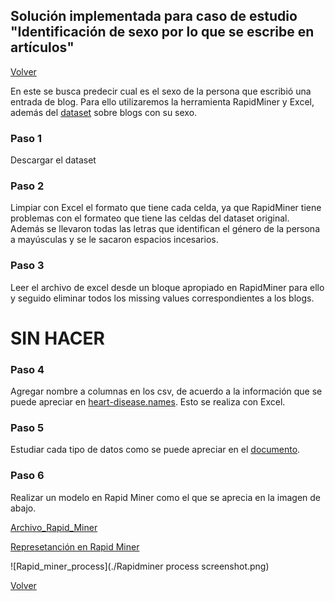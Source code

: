 ## Solución implementada para caso de estudio "Identificación de sexo por lo que se escribe en artículos"
[Volver](../index.md)

En este se busca predecir cual es el sexo de la persona que escribió una entrada de blog. Para ello utilizaremos la herramienta RapidMiner y Excel, además del [dataset](http://www.cs.uic.edu/~liub/FBS/blog-gender-dataset.rar) sobre blogs con su sexo.

### Paso 1
Descargar el dataset

### Paso 2
Limpiar con Excel el formato que tiene cada celda, ya que RapidMiner tiene problemas con el formateo que tiene las celdas del dataset original.
Además se llevaron todas las letras que identifican el género de la persona a mayúsculas y se le sacaron espacios incesarios.

### Paso 3
Leer el archivo de excel desde un bloque apropiado en RapidMiner para ello y seguido eliminar todos los missing values correspondientes a los blogs.

# SIN HACER

### Paso 4
Agregar nombre a columnas en los csv, de acuerdo a la información que se puede apreciar en [heart-disease.names](http://archive.ics.uci.edu/ml/machine-learning-databases/heart-disease/heart-disease.names).
Esto se realiza con Excel.

### Paso 5
Estudiar cada tipo de datos como se puede apreciar en el [documento](./Data%20analysis.pdf). 

### Paso 6
Realizar un modelo en Rapid Miner como el que se aprecia en la imagen de abajo.

[Archivo_Rapid_Miner](./heart_diseases_study.rmp)

[Represetanción en Rapid Miner](./Portfolio1Final.zip)

![Rapid_miner_process](./Rapidminer process screenshot.png)

[Volver](../index.md)